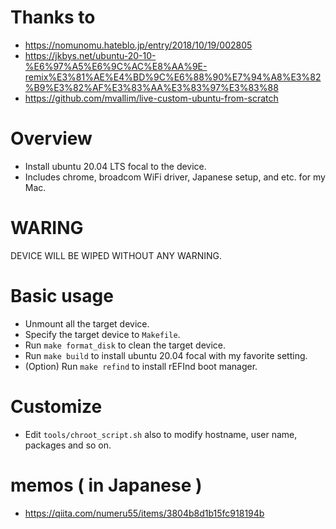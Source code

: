 # Thanks to

- https://nomunomu.hateblo.jp/entry/2018/10/19/002805
- https://jkbys.net/ubuntu-20-10-%E6%97%A5%E6%9C%AC%E8%AA%9E-remix%E3%81%AE%E4%BD%9C%E6%88%90%E7%94%A8%E3%82%B9%E3%82%AF%E3%83%AA%E3%83%97%E3%83%88
- https://github.com/mvallim/live-custom-ubuntu-from-scratch

# Overview

- Install ubuntu 20.04 LTS focal to the device.
- Includes chrome, broadcom WiFi driver, Japanese setup, and etc. for my Mac.

# WARING

DEVICE WILL BE WIPED WITHOUT ANY WARNING.

# Basic usage

- Unmount all the target device.
- Specify the target device to `Makefile`.
- Run `make format_disk` to clean the target device.
- Run `make build` to install ubuntu 20.04 focal with my favorite setting.
- (Option) Run `make refind` to install rEFInd boot manager.

# Customize

- Edit `tools/chroot_script.sh` also to modify hostname, user name, packages and so on.

# memos ( in Japanese )

- https://qiita.com/numeru55/items/3804b8d1b15fc918194b
